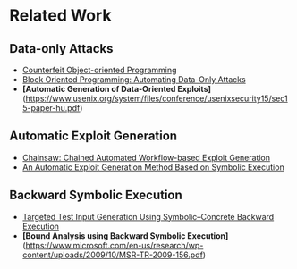 # Related Work

## Data-only Attacks
* [Counterfeit Object-oriented Programming](https://www.syssec.ruhr-uni-bochum.de/media/emma/veroeffentlichungen/2015/03/28/COOP-Oakland15.pdf)
* [Block Oriented Programming: Automating Data-Only Attacks](https://dl.acm.org/doi/pdf/10.1145/3243734.3243739)
* **[Automatic Generation of Data-Oriented Exploits]**(https://www.usenix.org/system/files/conference/usenixsecurity15/sec15-paper-hu.pdf)

## Automatic Exploit Generation
* [Chainsaw: Chained Automated Workflow-based Exploit Generation](https://dl.acm.org/doi/pdf/10.1145/2976749.2978380)
* [An Automatic Exploit Generation Method Based on Symbolic Execution](https://ieeexplore.ieee.org/document/9044971)

## Backward Symbolic Execution
* [Targeted Test Input Generation Using Symbolic–Concrete Backward Execution](http://publish.illinois.edu/science-of-security-lablet/files/2014/06/Targeted-Test-Input-Generation-Using-Symbolic-Concrete-Backward-Execution-TECH-REPORT.pdf)
* **[Bound Analysis using Backward Symbolic Execution]**(https://www.microsoft.com/en-us/research/wp-content/uploads/2009/10/MSR-TR-2009-156.pdf)
